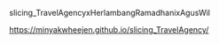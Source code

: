 slicing_TravelAgencyxHerlambangRamadhanixAgusWil

https://minyakwheejen.github.io/slicing_TravelAgency/
